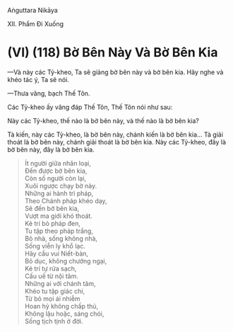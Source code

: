 Aṅguttara Nikāya

XII. Phẩm Ði Xuống

# (VI) (118) Bờ Bên Này Và Bờ Bên Kia

—Và này các Tỷ-kheo, Ta sẽ giảng bờ bên này và bờ bên kia. Hãy nghe và khéo tác ý, Ta sẽ nói.

—Thưa vâng, bạch Thế Tôn.

Các Tỷ-kheo ấy vâng đáp Thế Tôn, Thế Tôn nói như sau:

Này các Tỷ-kheo, thế nào là bờ bên này, và thế nào là bờ bên kia?

Tà kiến, này các Tỷ-kheo, là bờ bên này, chánh kiến là bờ bên kia... Tà giải thoát là bờ bên này, chánh giải thoát là bờ bên kia. Này các Tỷ-kheo, đây là bờ bên này, đây là bờ bên kia.

> Ít người giữa nhân loại,  
> Ðến được bờ bên kia,  
> Còn số người còn lại,  
> Xuôi ngược chạy bờ này.  
> Những ai hành trì pháp,  
> Theo Chánh pháp khéo dạy,  
> Sẽ đến bờ bên kia,  
> Vượt ma giới khó thoát.  
> Kẻ trí bỏ pháp đen,  
> Tu tập theo pháp trắng,  
> Bỏ nhà, sống không nhà,  
> Sống viễn ly khổ lạc.  
> Hãy cầu vui Niết-bàn,  
> Bỏ dục, không chướng ngại,  
> Kẻ trí tự rửa sạch,  
> Cấu uế từ nội tâm.  
> Những ai với chánh tâm,  
> Khéo tu tập giác chi,  
> Từ bỏ mọi ái nhiễm  
> Hoan hỷ không chấp thủ,  
> Không lậu hoặc, sáng chói,  
> Sống tịch tịnh ở đời.

